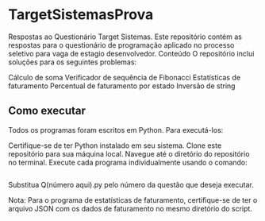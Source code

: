 # TargetSistemasProva
Respostas ao Questionário Target Sistemas.
Este repositório contém as respostas para o questionário de programação aplicado no processo seletivo para vaga de estagio desenvolvedor.
Conteúdo
O repositório inclui soluções para os seguintes problemas:

Cálculo de soma
Verificador de sequência de Fibonacci
Estatísticas de faturamento
Percentual de faturamento por estado
Inversão de string

## Como executar
Todos os programas foram escritos em Python. Para executá-los:

Certifique-se de ter Python instalado em seu sistema.
Clone este repositório para sua máquina local.
Navegue até o diretório do repositório no terminal.
Execute cada programa individualmente usando o comando:
``` python Q1.py
```
Substitua Q(número aqui).py pelo número da questão que deseja executar.

Nota: Para o programa de estatísticas de faturamento, certifique-se de ter o arquivo JSON com os dados de faturamento no mesmo diretório do script.
